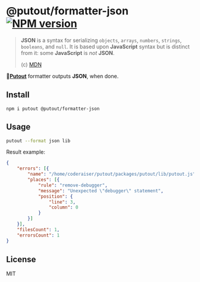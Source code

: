# @putout/formatter-json [![NPM version][NPMIMGURL]][NPMURL]

[NPMIMGURL]: https://img.shields.io/npm/v/@putout/formatter-json.svg?style=flat&longCache=true
[NPMURL]: https://npmjs.org/package/@putout/formatter-json "npm"

> **JSON** is a syntax for serializing `objects`, `arrays`, `numbers`, `strings`, `booleans`, and `null`. It is based upon **JavaScript** syntax but is distinct from it: some **JavaScript** is *not* **JSON**.
>
> (c) [MDN](https://developer.mozilla.org/en-US/docs/Web/JavaScript/Reference/Global_Objects/JSON)

🐊[**Putout**](https://github.com/coderaiser/putout) formatter outputs **JSON**, when done.

## Install

```
npm i putout @putout/formatter-json
```

## Usage

```sh
putout --format json lib
```

Result example:

```json
{
    "errors": [{
        "name": "/home/coderaiser/putout/packages/putout/lib/putout.js",
        "places": [{
            "rule": "remove-debugger",
            "message": "Unexpected \"debugger\" statement",
            "position": {
                "line": 3,
                "column": 0
            }
        }]
    }],
    "filesCount": 1,
    "errorsCount": 1
}
```

## License

MIT
